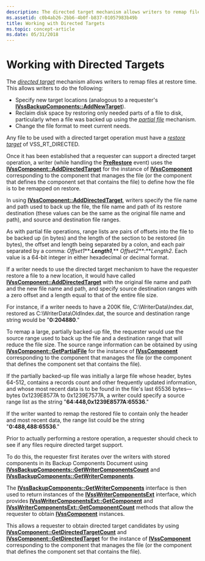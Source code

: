 ```yaml
---
description: The directed target mechanism allows writers to remap files at restore time.
ms.assetid: c0b4ab26-2bb6-4b0f-b837-01057983b49b
title: Working with Directed Targets
ms.topic: concept-article
ms.date: 05/31/2018
---
```


# Working with Directed Targets

The [*directed target*](vssgloss-d.md) mechanism allows writers to remap files at restore time. This allows writers to do the following:

-   Specify new target locations (analogous to a requester's [**IVssBackupComponents::AddNewTarget**](/windows/desktop/api/VsBackup/nf-vsbackup-ivssbackupcomponents-addnewtarget)).
-   Reclaim disk space by restoring only needed parts of a file to disk, particularly when a file was backed up using the [*partial file*](vssgloss-p.md) mechanism.
-   Change the file format to meet current needs.

Any file to be used with a directed target operation must have a [*restore target*](vssgloss-r.md) of VSS\_RT\_DIRECTED.

Once it has been established that a requester can support a directed target operation, a writer (while handling the [**PreRestore**](/windows/desktop/api/VsBackup/nf-vsbackup-ivssbackupcomponents-prerestore) event) uses the [**IVssComponent::AddDirectedTarget**](/windows/desktop/api/VsWriter/nf-vswriter-ivsscomponent-adddirectedtarget) for the instance of [**IVssComponent**](/windows/desktop/api/VsWriter/nl-vswriter-ivsscomponent) corresponding to the component that manages the file (or the component that defines the component set that contains the file) to define how the file is to be remapped on restore.

In using [**IVssComponent::AddDirectedTarget**](/windows/desktop/api/VsWriter/nf-vswriter-ivsscomponent-adddirectedtarget), writers specify the file name and path used to back up the file, the file name and path of its restore destination (these values can be the same as the original file name and path), and source and destination file ranges.

As with partial file operations, range lists are pairs of offsets into the file to be backed up (in bytes) and the length of the section to be restored (in bytes), the offset and length being separated by a colon, and each pair separated by a comma: *Offset1***:***Length1***,** *Offset2***:***Length2*. Each value is a 64-bit integer in either hexadecimal or decimal format.

If a writer needs to use the directed target mechanism to have the requester restore a file to a new location, it would have called [**IVssComponent::AddDirectedTarget**](/windows/desktop/api/VsWriter/nf-vswriter-ivsscomponent-adddirectedtarget) with the original file name and path and the new file name and path, and specify source destination ranges with a zero offset and a length equal to that of the entire file size.

For instance, if a writer needs to have a 200K file, C:\\WriterData\\Index.dat, restored as C:\\WriterData\\OldIndex.dat, the source and destination range string would be "**0:204880**."

To remap a large, partially backed-up file, the requester would use the source range used to back up the file and a destination range that will reduce the file size. The source range information can be obtained by using [**IVssComponent::GetPartialFile**](/windows/desktop/api/VsWriter/nf-vswriter-ivsscomponent-getpartialfile) for the instance of [**IVssComponent**](/windows/desktop/api/VsWriter/nl-vswriter-ivsscomponent) corresponding to the component that manages the file (or the component that defines the component set that contains the file).

If the partially backed-up file was initially a large file whose header, bytes 64-512, contains a records count and other frequently updated information, and whose most recent data is to be found in the file's last 65536 bytes—bytes 0x1239E8577A to 0x1239E7577A, a writer could specify a source range list as the string "**64:448,0x1239E8577A:65536**."

If the writer wanted to remap the restored file to contain only the header and most recent data, the range list could be the string "**0:488,488:65536**."

Prior to actually performing a restore operation, a requester should check to see if any files require directed target support.

To do this, the requester first iterates over the writers with stored components in its Backup Components Document using [**IVssBackupComponents::GetWriterComponentsCount**](/windows/desktop/api/VsBackup/nf-vsbackup-ivssbackupcomponents-getwritercomponentscount) and [**IVssBackupComponents::GetWriterComponents**](/windows/desktop/api/VsBackup/nf-vsbackup-ivssbackupcomponents-getwritercomponents).

The [**IVssBackupComponents::GetWriterComponents**](/windows/desktop/api/VsBackup/nf-vsbackup-ivssbackupcomponents-getwritercomponents) interface is then used to return instances of the [**IVssWriterComponentsExt**](/windows/win32/api/vsbackup/nl-vsbackup-ivsswritercomponentsext) interface, which provides [**IVssWriterComponentsExt::GetComponent**](/windows/desktop/api/VsWriter/nf-vswriter-ivsswritercomponents-getcomponent) and [**IVssWriterComponentsExt::GetComponentCount**](/windows/desktop/api/VsWriter/nf-vswriter-ivsswritercomponents-getcomponentcount) methods that allow the requester to obtain [**IVssComponent**](/windows/desktop/api/VsWriter/nl-vswriter-ivsscomponent) instances.

This allows a requester to obtain directed target candidates by using [**IVssComponent::GetDirectedTargetCount**](/windows/desktop/api/VsWriter/nf-vswriter-ivsscomponent-getdirectedtargetcount) and [**IVssComponent::GetDirectedTarget**](/windows/desktop/api/VsWriter/nf-vswriter-ivsscomponent-getdirectedtarget) for the instance of [**IVssComponent**](/windows/desktop/api/VsWriter/nl-vswriter-ivsscomponent) corresponding to the component that manages the file (or the component that defines the component set that contains the file).

 

 
